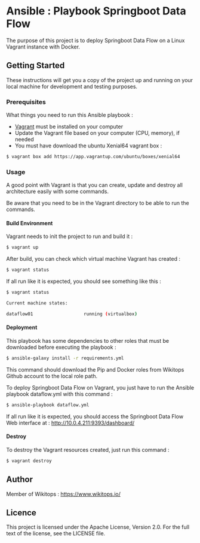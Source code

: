 # Ansible : Playbook Springboot Data Flow

The purpose of this project is to deploy Springboot Data Flow on a Linux Vagrant instance with Docker.

## Getting Started

These instructions will get you a copy of the project up and running on your local machine for development and testing purposes.

### Prerequisites

What things you need to run this Ansible playbook :

*   [Vagrant](https://www.vagrantup.com/docs/installation/) must be installed on your computer
*   Update the Vagrant file based on your computer (CPU, memory), if needed
*   You must have download the ubuntu Xenial64 vagrant box :

```bash
$ vagrant box add https://app.vagrantup.com/ubuntu/boxes/xenial64
```

### Usage

A good point with Vagrant is that you can create, update and destroy all architecture easily with some commands.

Be aware that you need to be in the Vagrant directory to be able to run the commands.

#### Build Environment

Vagrant needs to init the project to run and build it :

```bash
$ vagrant up
```

After build, you can check which virtual machine Vagrant has created :

```bash
$ vagrant status
```

If all run like it is expected, you should see something like this :

```bash
$ vagrant status

Current machine states:

dataflow01                   running (virtualbox)
```

#### Deployment

This playbook has some dependencies to other roles that must be downloaded before executing the playbook :

```bash
$ ansible-galaxy install -r requirements.yml
```

This command should download the Pip and Docker roles from Wikitops Github account to the local role path.

To deploy Springboot Data Flow on Vagrant, you just have to run the Ansible playbook dataflow.yml with this command :

```bash
$ ansible-playbook dataflow.yml
```

If all run like it is expected, you should access the Springboot Data Flow Web interface at : http://10.0.4.211:9393/dashboard/

#### Destroy

To destroy the Vagrant resources created, just run this command :

```bash
$ vagrant destroy
```

## Author

Member of Wikitops : https://www.wikitops.io/

## Licence

This project is licensed under the Apache License, Version 2.0. For the full text of the license, see the LICENSE file.
